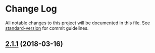 # Change Log

All notable changes to this project will be documented in this file. See [standard-version](https://github.com/conventional-changelog/standard-version) for commit guidelines.

<a name="2.1.1"></a>
## [2.1.1](https://github.com/Thomas-X/retrievejs/compare/v1.1.4...v2.1.1) (2018-03-16)
